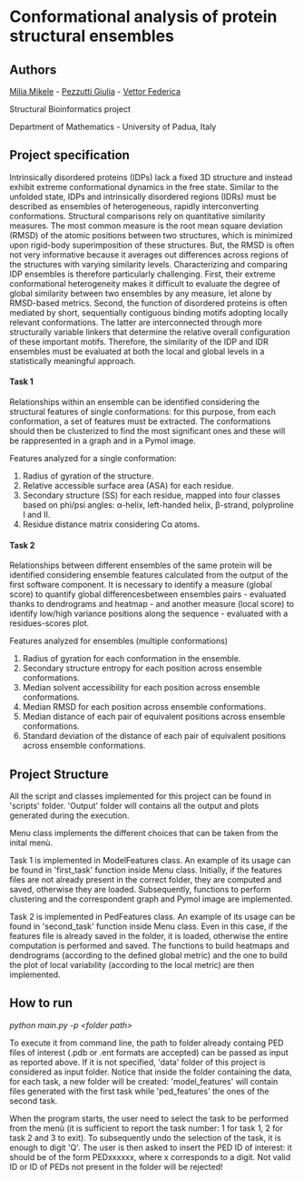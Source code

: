 # Conformational analysis of protein structural ensembles

## Authors
[Milia Mikele](https://github.com/mikelemilia) - 
[Pezzutti Giulia](https://github.com/giuliapezzutti) -
[Vettor Federica](https://github.com/FeVe98)

Structural Bioinformatics project

Department of Mathematics - University of Padua, Italy

## Project specification

Intrinsically disordered proteins (IDPs) lack a fixed 3D structure and instead exhibit extreme
conformational dynamics in the free state. Similar to the unfolded state, IDPs and intrinsically
disordered regions (IDRs) must be described as ensembles of heterogeneous, rapidly interconverting
conformations. Structural comparisons rely on quantitative similarity measures. The most common measure is the root
mean square deviation (RMSD) of the atomic positions between two structures, which is minimized
upon rigid-body superimposition of these structures. But, the RMSD is often not very informative
because it averages out differences across regions of the structures with varying similarity levels.
Characterizing and comparing IDP ensembles is therefore particularly challenging. First, their extreme
conformational heterogeneity makes it difficult to evaluate the degree of global similarity between
two ensembles by any measure, let alone by RMSD-based metrics. Second, the function of disordered
proteins is often mediated by short, sequentially contiguous binding motifs adopting locally
relevant conformations. The latter are interconnected through more structurally variable linkers that
determine the relative overall configuration of these important motifs. Therefore, the similarity of the IDP
and IDR ensembles must be evaluated at both the local and global levels in a statistically meaningful
approach.

#### Task 1

Relationships within an ensemble can be identified considering the structural features of single
conformations: for this purpose, from each conformation, a set of features must be extracted. The 
conformations should then be clusterized to find the most significant ones and these will be rappresented 
in a graph and in a Pymol image.

Features analyzed for a single conformation:
1. Radius of gyration of the structure.
2. Relative accessible surface area (ASA) for each residue. 
3. Secondary structure (SS) for each residue, mapped into four classes based on phi/psi angles:
α-helix, left-handed helix, β-strand, polyproline I and II. 
4. Residue distance matrix considering Cα atoms.

#### Task 2

Relationships between different ensembles of the same protein will be identified considering
ensemble features calculated from the output of the first software component. It is necessary to 
identify a measure (global score) to quantify global differencesbetween ensembles pairs - evaluated 
thanks to dendrograms and heatmap - and another measure (local score) to identify low/high variance positions
along the sequence - evaluated with a residues-scores plot.

Features analyzed for ensembles (multiple conformations)
1. Radius of gyration for each conformation in the ensemble. 
2. Secondary structure entropy for each position across ensemble conformations.
3. Median solvent accessibility for each position across ensemble conformations.
4. Median RMSD for each position across ensemble conformations.
5. Median distance of each pair of equivalent positions across ensemble conformations.
6. Standard deviation of the distance of each pair of equivalent positions across ensemble
conformations.

## Project Structure

All the script and classes implemented for this project can be found in 'scripts' folder. 
'Output' folder will contains all the output and plots generated during the execution.  

Menu class implements the different choices that can be taken from the inital menù. 

Task 1 is implemented in ModelFeatures class. An example of its usage can be found in 'first_task' function
inside Menu class. Initially, if the features files are not already present in the correct folder, they 
are computed and saved, otherwise they are loaded. Subsequently, functions to perform clustering and the 
correspondent graph and Pymol image are implemented.

Task 2 is implemented in PedFeatures class. An example of its usage can be found in 'second_task' function
inside Menu class. Even in this case, if the features file is already saved in the folder, it is loaded, 
otherwise the entire computation is performed and saved. The functions to build heatmaps and 
dendrograms (according to the defined global metric) and the one to build the plot of local variability 
(according to the local metric) are then implemented.

## How to run

*python main.py -p \<folder path>*

To execute it from command line, the path to folder already containg PED files of interest (.pdb or .ent formats are accepted) 
can be passed as input as reported above. If it is not specified, 'data' folder of this project is considered as input folder. 
Notice that inside the folder containing the data, for each task, a new folder will be created: 'model_features' will contain
files generated with the first task while 'ped_features' the ones of the second task. 

When the program starts, the user need to select the task to be performed from the menù (it is sufficient to report the task 
number: 1 for task 1, 2 for task 2 and 3 to exit). To subsequently undo the selection of the task, it is enough to digit 'Q'. 
The user is then asked to insert the PED ID of interest: it should be of the form PEDxxxxxx, where x corresponds 
to a digit. Not valid ID or ID of PEDs not present in the folder will be rejected!

